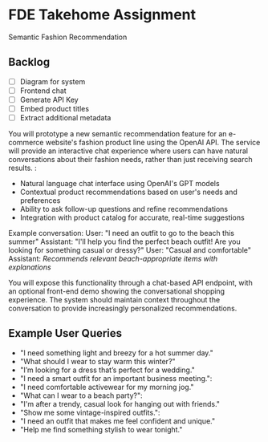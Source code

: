 # FDE Takehome Assignment

Semantic Fashion Recommendation

## Backlog

- [ ] Diagram for system
- [ ] Frontend chat
- [ ] Generate API Key
- [ ] Embed product titles
- [ ] Extract additional metadata

You will prototype a new semantic recommendation feature for an e-commerce website's fashion product line using the OpenAI API. The service will provide an interactive chat experience where users can have natural conversations about their fashion needs, rather than just receiving search results.
:

- Natural language chat interface using OpenAI's GPT models
- Contextual product recommendations based on user's needs and preferences
- Ability to ask follow-up questions and refine recommendations
- Integration with product catalog for accurate, real-time suggestions

Example conversation:
User: "I need an outfit to go to the beach this summer"
Assistant: "I'll help you find the perfect beach outfit! Are you looking for something casual or dressy?"
User: "Casual and comfortable"
Assistant: _Recommends relevant beach-appropriate items with explanations_

You will expose this functionality through a chat-based API endpoint, with an optional front-end demo showing the conversational shopping experience. The system should maintain context throughout the conversation to provide increasingly personalized recommendations.

## Example User Queries

- "I need something light and breezy for a hot summer day."
- "What should I wear to stay warm this winter?"
- "I’m looking for a dress that’s perfect for a wedding."
- "I need a smart outfit for an important business meeting.":
- "I need comfortable activewear for my morning jog."
- "What can I wear to a beach party?":
- "I'm after a trendy, casual look for hanging out with friends."
- "Show me some vintage-inspired outfits.":
- "I need an outfit that makes me feel confident and unique."
- "Help me find something stylish to wear tonight."
